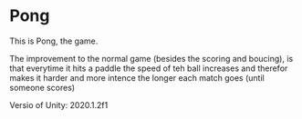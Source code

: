 # Pong
This is Pong, the game.

The improvement to the normal game (besides the scoring and boucing), is that everytime it hits a paddle the speed of teh ball increases and therefor makes it harder and more intence the longer each match goes (until someone scores)

Versio of Unity: 2020.1.2f1
